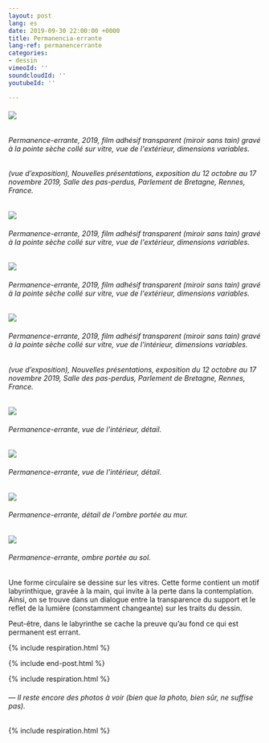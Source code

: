 ```yaml
---
layout: post
lang: es
date: 2019-09-30 22:00:00 +0000
title: Permanencia-errante
lang-ref: permanencerrante
categories:
- dessin
vimeoId: ''
soundcloudId: ''
youtubeId: ''

---
```

###### ![](/mepierdoparaver/imgs/01-20191018_121719-up.jpg)

###### _Permanence-errante_, 2019, film adhésif transparent (miroir sans tain) gravé à la pointe sèche collé sur vitre, vue de l'extérieur, dimensions variables.

###### (vue d’exposition), _Nouvelles présentations_, exposition du 12 octobre au 17 novembre 2019, Salle des pas-perdus, Parlement de Bretagne, Rennes, France.

![](/mepierdoparaver/imgs/02-20191010_143702-up.jpg)

###### _Permanence-errante_, 2019, film adhésif transparent (miroir sans tain) gravé à la pointe sèche collé sur vitre, vue de l'extérieur, dimensions variables.

![](/mepierdoparaver/imgs/03-dsc_2090-up.jpg)

###### _Permanence-errante_, 2019, film adhésif transparent (miroir sans tain) gravé à la pointe sèche collé sur vitre, vue de l'extérieur, dimensions variables.

![](/mepierdoparaver/imgs/04-dsc_2017-up.jpg)

###### _Permanence-errante_, 2019, film adhésif transparent (miroir sans tain) gravé à la pointe sèche collé sur vitre, vue de l'intérieur, dimensions variables.

###### (vue d’exposition), _Nouvelles présentations_, exposition du 12 octobre au 17 novembre 2019, Salle des pas-perdus, Parlement de Bretagne, Rennes, France.

![](/mepierdoparaver/imgs/05-dsc_2011-up.jpg)

###### _Permanence-errante_, vue de l'intérieur, détail.

![](/mepierdoparaver/imgs/06-dsc_2079-up.jpg)

###### _Permanence-errante_, vue de l'intérieur, détail.

![](/mepierdoparaver/imgs/07-dsc_2028-up.jpg)

###### _Permanence-errante_, détail de l'ombre portée au mur.

![](/mepierdoparaver/imgs/08-20191010_143412-up.jpg)

###### _Permanence-errante_, ombre portée au sol.

Une forme circulaire se dessine sur les vitres. Cette forme contient un motif labyrinthique, gravée à la main, qui invite à la perte dans la contemplation. Ainsi, on se trouve dans un dialogue entre la transparence du support et le reflet de la lumière (constamment changeante) sur les traits du dessin.

Peut-être, dans le labyrinthe se cache la preuve qu’au fond ce qui est permanent est errant.

{% include respiration.html %}

{% include end-post.html %}

{% include respiration.html %}

###### _— Il reste encore des photos à voir (bien que la photo, bien sûr, ne suffise pas)._

{% include respiration.html %}
